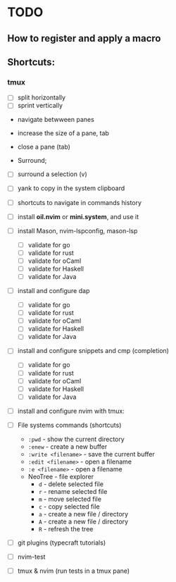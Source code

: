 # TODO


## How to register and apply a macro

## Shortcuts:

### tmux

- [ ] split horizontally
- [ ] sprint vertically
- navigate betwween panes
- increase the size of a pane, tab
- close a pane (tab)


- Surround;

- [ ] surround a selection (v)


- [ ] yank to copy in the system clipboard
- [ ] shortcuts to navigate in commands history
- [ ] install **oil.nvim** or **mini.system**, and use it

- [ ] install Mason, nvim-lspconfig, mason-lsp
  - [ ] validate for go
  - [ ] validate for rust
  - [ ] validate for oCaml
  - [ ] validate for Haskell
  - [ ] validate for Java

- [ ] install and configure dap
  - [ ] validate for go
  - [ ] validate for rust
  - [ ] validate for oCaml
  - [ ] validate for Haskell
  - [ ] validate for Java

- [ ] install and configure snippets and cmp (completion)
  - [ ] validate for go
  - [ ] validate for rust
  - [ ] validate for oCaml
  - [ ] validate for Haskell
  - [ ] validate for Java

- [ ] install and configure nvim with tmux:


- [ ] File systems commands (shortcuts) 
  - `:pwd` - show the current directory
  - `:enew` - create a new buffer
  - `:write <filename>` - save the current buffer
  - `:edit <filename>` - open a filename
  - `:e <filename>` - open a filename
  - NeoTree - file explorer
    - `d` - delete selected file
    - `r` - rename selected file
    - `m` - move selected file
    - `c` - copy selected file
    - `a` - create a new file / directory
    - `A` - create a new file / directory 
    - `R` - refresh the tree
- [ ] git plugins (typecraft tutorials)

- [ ] nvim-test

- [ ] tmux & nvim (run tests in a tmux pane)
